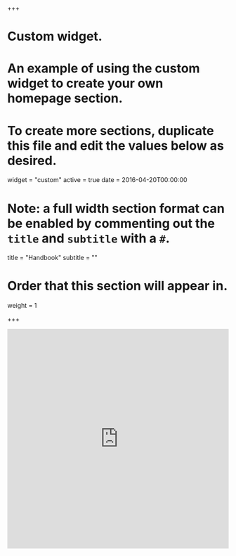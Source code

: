 +++
# Custom widget.
# An example of using the custom widget to create your own homepage section.
# To create more sections, duplicate this file and edit the values below as desired.
widget = "custom"
active = true
date = 2016-04-20T00:00:00

# Note: a full width section format can be enabled by commenting out the `title` and `subtitle` with a `#`.
title = "Handbook"
subtitle = ""

# Order that this section will appear in.
weight = 1

+++

<html>
<script type="text/javascript">
<!--
window.location = "https://docs.google.com/document/d/1YhDIXPSiBA77s6WPvc18kjwWCrQzDN90N5PhhyJeHLs/edit#heading=h.owfsuf1mc4nl"
//-->
</script>
<iframe src="https://docs.google.com/document/d/e/2PACX-1vQGPexlgjc5Z4UF7Qsj7IP4-b2b1yeqboMI4hXh8h9ek_WgEYIyuTCP_z6FJfISNXFoSrVWskNH9GSe/pub?embedded=true" width="100%" height="500" frameborder="0" marginheight="0" marginwidth="0">Loading...</iframe></html>
